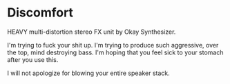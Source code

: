 # Discomfort
HEAVY multi-distortion stereo FX unit by Okay Synthesizer.

I'm trying to fuck your shit up. I'm trying to produce such aggressive, over the top, mind destroying bass. I'm hoping that you feel sick to your stomach after you use this.

I will not apologize for blowing your entire speaker stack.
